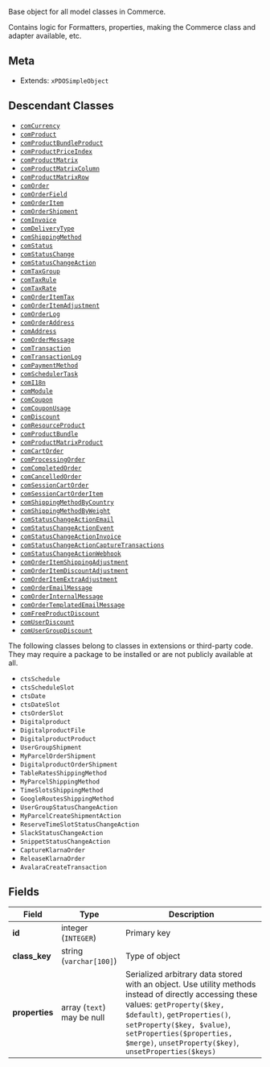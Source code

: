 Base object for all model classes in Commerce.

Contains logic for Formatters, properties, making the Commerce class and adapter available, etc.

## Meta

- Extends: `xPDOSimpleObject`

## Descendant Classes

- [`comCurrency`](comCurrency)
- [`comProduct`](comProduct)
- [`comProductBundleProduct`](comProductBundleProduct)
- [`comProductPriceIndex`](comProductPriceIndex)
- [`comProductMatrix`](comProductMatrix)
- [`comProductMatrixColumn`](comProductMatrixColumn)
- [`comProductMatrixRow`](comProductMatrixRow)
- [`comOrder`](comOrder)
- [`comOrderField`](comOrderField)
- [`comOrderItem`](comOrderItem)
- [`comOrderShipment`](comOrderShipment)
- [`comInvoice`](comInvoice)
- [`comDeliveryType`](comDeliveryType)
- [`comShippingMethod`](comShippingMethod)
- [`comStatus`](comStatus)
- [`comStatusChange`](comStatusChange)
- [`comStatusChangeAction`](comStatusChangeAction)
- [`comTaxGroup`](comTaxGroup)
- [`comTaxRule`](comTaxRule)
- [`comTaxRate`](comTaxRate)
- [`comOrderItemTax`](comOrderItemTax)
- [`comOrderItemAdjustment`](comOrderItemAdjustment)
- [`comOrderLog`](comOrderLog)
- [`comOrderAddress`](comOrderAddress)
- [`comAddress`](comAddress)
- [`comOrderMessage`](comOrderMessage)
- [`comTransaction`](comTransaction)
- [`comTransactionLog`](comTransactionLog)
- [`comPaymentMethod`](comPaymentMethod)
- [`comSchedulerTask`](comSchedulerTask)
- [`comI18n`](comI18n)
- [`comModule`](comModule)
- [`comCoupon`](comCoupon)
- [`comCouponUsage`](comCouponUsage)
- [`comDiscount`](comDiscount)
- [`comResourceProduct`](comResourceProduct)
- [`comProductBundle`](comProductBundle)
- [`comProductMatrixProduct`](comProductMatrixProduct)
- [`comCartOrder`](comCartOrder)
- [`comProcessingOrder`](comProcessingOrder)
- [`comCompletedOrder`](comCompletedOrder)
- [`comCancelledOrder`](comCancelledOrder)
- [`comSessionCartOrder`](comSessionCartOrder)
- [`comSessionCartOrderItem`](comSessionCartOrderItem)
- [`comShippingMethodByCountry`](comShippingMethodByCountry)
- [`comShippingMethodByWeight`](comShippingMethodByWeight)
- [`comStatusChangeActionEmail`](comStatusChangeActionEmail)
- [`comStatusChangeActionEvent`](comStatusChangeActionEvent)
- [`comStatusChangeActionInvoice`](comStatusChangeActionInvoice)
- [`comStatusChangeActionCaptureTransactions`](comStatusChangeActionCaptureTransactions)
- [`comStatusChangeActionWebhook`](comStatusChangeActionWebhook)
- [`comOrderItemShippingAdjustment`](comOrderItemShippingAdjustment)
- [`comOrderItemDiscountAdjustment`](comOrderItemDiscountAdjustment)
- [`comOrderItemExtraAdjustment`](comOrderItemExtraAdjustment)
- [`comOrderEmailMessage`](comOrderEmailMessage)
- [`comOrderInternalMessage`](comOrderInternalMessage)
- [`comOrderTemplatedEmailMessage`](comOrderTemplatedEmailMessage)
- [`comFreeProductDiscount`](comFreeProductDiscount)
- [`comUserDiscount`](comUserDiscount)
- [`comUserGroupDiscount`](comUserGroupDiscount)

The following classes belong to classes in extensions or third-party code. They may require a package to be installed or are not publicly available at all.

- `ctsSchedule`
- `ctsScheduleSlot`
- `ctsDate`
- `ctsDateSlot`
- `ctsOrderSlot`
- `Digitalproduct`
- `DigitalproductFile`
- `DigitalproductProduct`
- `UserGroupShipment`
- `MyParcelOrderShipment`
- `DigitalproductOrderShipment`
- `TableRatesShippingMethod`
- `MyParcelShippingMethod`
- `TimeSlotsShippingMethod`
- `GoogleRoutesShippingMethod`
- `UserGroupStatusChangeAction`
- `MyParcelCreateShipmentAction`
- `ReserveTimeSlotStatusChangeAction`
- `SlackStatusChangeAction`
- `SnippetStatusChangeAction`
- `CaptureKlarnaOrder`
- `ReleaseKlarnaOrder`
- `AvalaraCreateTransaction`

## Fields


| Field | Type | Description |
| ----- | ---- | ----------- |
| **id** | integer (`INTEGER`) | Primary key |
| **class_key** | string (`varchar[100]`) | Type of object |
| **properties** | array (`text`)<br>may be null | Serialized arbitrary data stored with an object. Use utility methods instead of directly accessing these values: `getProperty($key, $default)`, `getProperties()`, `setProperty($key, $value)`, `setProperties($properties, $merge)`, `unsetProperty($key)`, `unsetProperties($keys)` |
